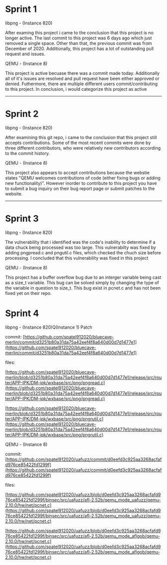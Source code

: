 # Sprint 1

libpng - (Instance 820)

After examing this project i came to the conclusion that this project is no longer active. The last commit to this project was 6 days ago which just removed a single space. Other than that, the previous commit was from December of 2020. Additionally, this project has a lot of outstanding pull request and issues.

QEMU - (Instance 8)

This project is active becuase there was a commit made today. Additionally all of it's issues are resolved and pull request have been either approved or denied. Futhermore, there are multiple different users commit/contributing to this project. In conclusion, i would categorize this project as active

---

# Sprint 2

libpng - (Instance 820)

After examining this git repo, i came to the conclusion that this project still accepts contributions. Some of the most recent commits were done by three different contributors, who were relatively new contributors according to the commit history.

QEMU - (Instance 8)

This project also appears to accept contributions because the webstie states "QEMU welcomes contributions of code (either fixing bugs or adding new functionality)". However inorder to contribute to this project you have to submit a bug inquiry on their bug report page or submit patches to the website.

---

# Sprint 3

libpng - (Instance 820)

The vulnerability that i identified was the code's inability to determine if a data chuck being processed was too large. This vulnerabilty was fixed by adding pngpread.c and pngutil.c files, which checked the chuch size before processing. I concluded that this vulnerability was fixed in this project

QEMU - (Instance 8)

This project has a buffer overflow bug due to an interger variable being cast as a size_t variable. This bug can be solved simply by changing the type of the variable in question to size_t. This bug exist in pcnet.c and has not been fixed yet on their repo.

# **Sprint 4**

libpng - (Instance 820)Q(Instance 1) Patch

commit: [https://github.com/spatel912020/bluecave-merlin/commit/d3251b80a31da75a42eef4f8a640d00d7d1477e1](https://github.com/spatel912020/bluecave-merlin/commit/d3251b80a31da75a42eef4f8a640d00d7d1477e1)

files:

[https://github.com/spatel912020/bluecave-merlin/blob/d3251b80a31da75a42eef4f8a640d00d7d1477e1/release/src/router/APP-IPK/DM-ipk/wxbase/src/png/pngread.c](https://github.com/spatel912020/bluecave-merlin/blob/d3251b80a31da75a42eef4f8a640d00d7d1477e1/release/src/router/APP-IPK/DM-ipk/wxbase/src/png/pngread.c)

[https://github.com/spatel912020/bluecave-merlin/blob/d3251b80a31da75a42eef4f8a640d00d7d1477e1/release/src/router/APP-IPK/DM-ipk/wxbase/src/png/pngrutil.c](https://github.com/spatel912020/bluecave-merlin/blob/d3251b80a31da75a42eef4f8a640d00d7d1477e1/release/src/router/APP-IPK/DM-ipk/wxbase/src/png/pngrutil.c)

QEMU - (Instance 8)

commit: [https://github.com/spatel912020/uafuzz/commit/d0eefd3c925aa3268acfafd976ce85422fd1299f](https://github.com/spatel912020/uafuzz/commit/d0eefd3c925aa3268acfafd976ce85422fd1299f)

files:

[https://github.com/spatel912020/uafuzz/blob/d0eefd3c925aa3268acfafd976ce85422fd1299f/binsec/src/uafuzz/afl-2.52b/qemu_mode_uafuzz/qemu-2.10.0/hw/net/pcnet.c](https://github.com/spatel912020/uafuzz/blob/d0eefd3c925aa3268acfafd976ce85422fd1299f/binsec/src/uafuzz/afl-2.52b/qemu_mode_uafuzz/qemu-2.10.0/hw/net/pcnet.c)

[https://github.com/spatel912020/uafuzz/blob/d0eefd3c925aa3268acfafd976ce85422fd1299f/binsec/src/uafuzz/afl-2.52b/qemu_mode_aflgob/qemu-2.10.0/hw/net/pcnet.c](https://github.com/spatel912020/uafuzz/blob/d0eefd3c925aa3268acfafd976ce85422fd1299f/binsec/src/uafuzz/afl-2.52b/qemu_mode_aflgob/qemu-2.10.0/hw/net/pcnet.c)
